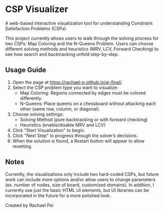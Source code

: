 # CSP Visualizer
A web-based interactive visualization tool for understanding Constraint Satisfaction Problems (CSPs).

This project currently allows users to walk through the solving process for two CSPs: Map Coloring and the N-Queens Problem. Users can choose different solving methods and heuristics (MRV, LCV, Forward Checking) to see how search and backtracking unfold step-by-step.



## Usage Guide
1. Open the page at https://rachael-p.github.io/ai-final/.
2. Select the CSP problem type you want to visualize:
    - Map Coloring: Regions connected by edges must be colored differently.
    - N-Queens: Place queens on a chessboard without attacking each other (same row, column, or diagonal).
3. Choose solving settings:
    - Solving Method (pure backtracking or with forward checking)
    - Heuristics (enable/disable MRV and LCV)
4. Click "Start Visualization" to begin.
5. Click "Next Step" to progress through the solver’s decisions.
6. When the solution is found, a Restart button will appear to allow resetting.

## Notes
Currently, the visualizations only include two hard-coded CSPs, but future work can include more options and/or allow users to change parameters (ex. number of nodes, size of board, customized domains). In addition, I currently use just the basic HTML UI elements, but UI libraries can be incorporated in the future for a more polished look. 

Created by Rachael Pei